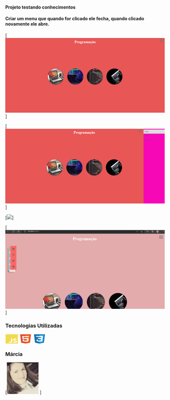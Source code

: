 #### Projeto testando conhecimentos

#### Criar um menu que quando for clicado ele fecha, quando clicado novamente ele abre.

[<img src="img/tela1.png">]

[<img src="img/tela2.png">]




[<img src="img/tela-projeto-desafio-programção.gif">]

[<img src="img/tela-menu-navegacao.gif">]

### Tecnologias Utilizadas 

 <img align="center" alt="Js" height="30" width="40" src="https://raw.githubusercontent.com/devicons/devicon/master/icons/javascript/javascript-plain.svg">

  <img align="center" alt="HTML" height="30" width="40" src="https://raw.githubusercontent.com/devicons/devicon/master/icons/html5/html5-original.svg">
  <img align="center" alt="CSS" height="30" width="40" src="https://raw.githubusercontent.com/devicons/devicon/master/icons/css3/css3-original.svg">
  



### Márcia 

 [<img  height="100" width="100" src="img/marcia.jpeg"> ]